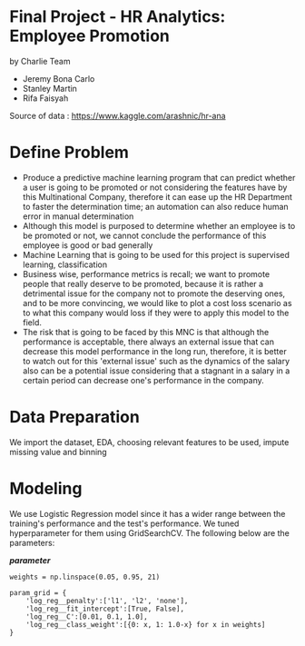 # Final Project - HR Analytics: Employee Promotion
by Charlie Team
- Jeremy Bona Carlo
- Stanley Martin
- Rifa Faisyah

Source of data : https://www.kaggle.com/arashnic/hr-ana

# Define Problem
- Produce a predictive machine learning program that can predict whether a user is going to be promoted or not considering the features have by this Multinational Company, therefore it can ease up the HR Department to faster the determination time; an automation can also reduce human error in manual determination
- Although this model is purposed to determine whether an employee is to be promoted or not, we cannot conclude the performance of this employee is good or bad generally
- Machine Learning that is going to be used for this project is supervised learning, classification
- Business wise, performance metrics is recall; we want to promote people that really deserve to be promoted, because it is rather a detrimental issue for the company not to promote the deserving ones, and to be more convincing, we would like to plot a cost loss scenario as to what this company would loss if they were to apply this model to the field.
- The risk that is going to be faced by this MNC is that although the performance is acceptable, there always an external issue that can decrease this model performance in the long run, therefore, it is better to watch out for this 'external issue' such as the dynamics of the salary also can be a potential issue considering that a stagnant in a salary in a certain period can decrease one's performance in the company.

# Data Preparation
We import the dataset, EDA, choosing relevant features to be used, impute missing value and binning

# Modeling
We use Logistic Regression model since it has a wider range between the training's performance and the test's performance. We tuned hyperparameter for them using GridSearchCV. The following below are the parameters:

**_parameter_**
```
weights = np.linspace(0.05, 0.95, 21)

param_grid = {
    'log_reg__penalty':['l1', 'l2', 'none'],
    'log_reg__fit_intercept':[True, False],
    'log_reg__C':[0.01, 0.1, 1.0],
    'log_reg__class_weight':[{0: x, 1: 1.0-x} for x in weights]
}
```
